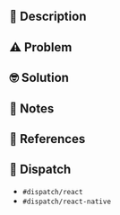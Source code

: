 ## 📖 Description

<!-- What does this pull request bring to this project? Why do we need it? -->

## ⚠️ Problem

<!-- Description of what is the problem that we're trying to solve -->

## 🤓 Solution

<!-- The most exhaustive description of what is the solution and WHY it's the best solution -->

## 📝 Notes

<!-- Any additional notes that might be helpful for reviewers? -->

## 📓 References

<!-- Does this pull request fix any reported issue (eg. `Fixes #34`) in this repository? -->

## 🦀 Dispatch

- `#dispatch/react`
- `#dispatch/react-native`
